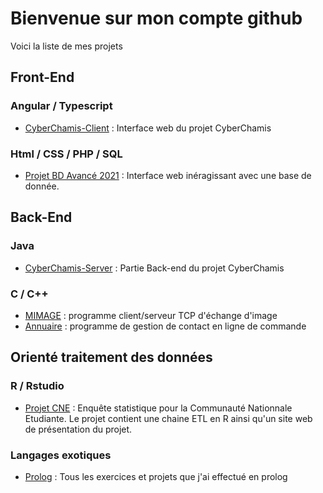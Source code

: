 # Bienvenue sur mon compte github
Voici la liste de mes projets

## Front-End
### Angular / Typescript
- [CyberChamis-Client](https://github.com/mrsolarius/CyberChamis-Client) : Interface web du projet CyberChamis
### Html / CSS / PHP / SQL
- [Projet BD Avancé 2021](https://github.com/l3miage-turcjul/Projet-BD-Avanc-STID-2021) : Interface web inéragissant avec une base de donnée.

## Back-End
### Java
- [CyberChamis-Server](https://github.com/mrsolarius/CyberChamis-Server) : Partie Back-end du projet CyberChamis
### C / C++
- [MIMAGE](https://github.com/mrsolarius/mimage_protocole) : programme client/serveur TCP d'échange d'image
- [Annuaire](https://github.com/l3miage-turcjul/Annuaire) : programme de gestion de contact en ligne de commande

## Orienté traitement des données
### R / Rstudio
- [Projet CNE](https://github.com/l3miage-turcjul/Projet-CNE) : Enquête statistique pour la Communauté Nationnale Etudiante. Le projet contient une chaine ETL en R ainsi qu'un site web de présentation du projet.

### Langages exotiques
- [Prolog](https://github.com/l3miage-turcjul/Prolog) : Tous les exercices et projets que j'ai effectué en prolog
<!--
**l3miage-turcjul/l3miage-turcjul** is a ✨ _special_ ✨ repository because its `README.md` (this file) appears on your GitHub profile.

Here are some ideas to get you started:

- 🔭 I’m currently working on ...
- 🌱 I’m currently learning ...
- 👯 I’m looking to collaborate on ...
- 🤔 I’m looking for help with ...
- 💬 Ask me about ...
- 📫 How to reach me: ...
- 😄 Pronouns: ...
- ⚡ Fun fact: ...
-->

